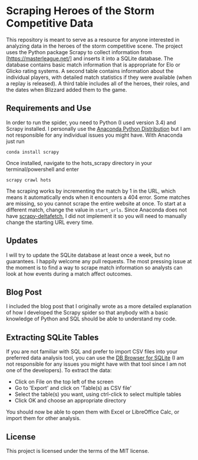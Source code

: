 # Scraping Heroes of the Storm Competitive Data
This repository is meant to serve as a resource for anyone interested in analyzing data in the heroes of the storm competitive scene. 
The project uses the Python package Scrapy to collect information from [https://masterleague.net/] and inserts it into a SQLite
database. The database contains basic match information that is appropriate for Elo or Glicko rating systems. A second table
contains information about the individual players, with detailed match statistics if they were available (when a replay is
released). A third table includes all of the heroes, their roles, and the dates when Blizzard added them to the game.

## Requirements and Use
In order to run the spider, you need to Python (I used version 3.4) and Scrapy installed. I personally
use the [Anaconda Python Distribution](https://www.continuum.io/) but I am not responsible for any
individual issues you might have. With Anaconda just run

`conda install scrapy`

Once installed, navigate to the hots_scrapy directory in your terminal/powershell and enter

`scrapy crawl hots`

The scraping works by incrementing the match by 1 in the URL, which means it automatically ends when it
encounters a 404 error. Some matches are missing, so you cannot scrape the entire website at once.
To start at a different match, change the value in `start_urls`. Since Anaconda does not have 
[scrapy-deltafetch](https://github.com/scrapy-plugins/scrapy-deltafetch), I did not implement it so
you will need to manually change the starting URL every time.

## Updates
I will try to update the SQLite database at least once a week, but no guarantees. I happily welcome
any pull requests. The most pressing issue at the moment is to find a way to scrape match information
so analysts can look at how events during a match affect outcomes.

## Blog Post
I included the blog post that I originally wrote as a more detailed explanation of how I developed the
Scrapy spider so that anybody with a basic knowledge of Python and SQL should be able to understand
my code.

## Extracting SQLite Tables
If you are not familiar with SQL and prefer to import CSV files into your preferred data analysis tool,
you can use the [DB Browser for SQLite](http://sqlitebrowser.org/) (I am not responsible for any
issues you might have with that tool since I am not one of the developers). To extract the data:

* Click on File on the top left of the screen
* Go to 'Export' and click on 'Table(s) as CSV file'
* Select the table(s) you want, using ctrl-click to select multiple tables
* Click OK and choose an appropriate directory

You should now be able to open them with Excel or LibreOffice Calc, or import them for other analysis.

## License
This project is licensed under the terms of the MIT license.